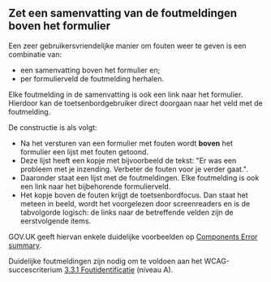 ## Zet een samenvatting van de foutmeldingen boven het formulier

Een zeer gebruikersvriendelijke manier om fouten weer te geven is een combinatie van:

- een samenvatting boven het formulier en;
- per formulierveld de foutmelding herhalen.

Elke foutmelding in de samenvatting is ook een link naar het formulier. Hierdoor kan de toetsenbordgebruiker direct doorgaan naar het veld met de foutmelding.

De constructie is als volgt:

- Na het versturen van een formulier met fouten wordt **boven** het formulier een lijst met fouten getoond.
- Deze lijst heeft een kopje met bijvoorbeeld de tekst:
  "Er was een probleem met je inzending. Verbeter de fouten voor je verder gaat.".
- Daaronder staat een lijst met de foutmeldingen. Elke foutmelding is ook een link naar het bijbehorende formulierveld.
- Het kopje boven de fouten krijgt de toetsenbordfocus. Dan staat het meteen in beeld, wordt het voorgelezen door screenreaders en is de tabvolgorde logisch: de links naar de betreffende velden zijn de eerstvolgende items.

GOV.UK geeft hiervan enkele duidelijke voorbeelden op [<span lang="en">Components Error summary</span>](https://design-system.service.gov.uk/components/error-summary/).

Duidelijke foutmeldingen zijn nodig om te voldoen aan het WCAG-succescriterium [3.3.1 Foutidentificatie](/wcag/3.3.1/) (niveau A).
